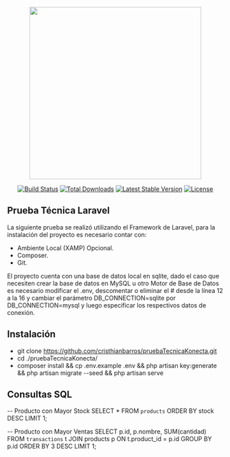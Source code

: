 <p align="center"><a href="https://laravel.com" target="_blank"><img src="https://raw.githubusercontent.com/laravel/art/master/logo-lockup/5%20SVG/2%20CMYK/1%20Full%20Color/laravel-logolockup-cmyk-red.svg" width="400"></a></p>

<p align="center">
<a href="https://travis-ci.org/laravel/framework"><img src="https://travis-ci.org/laravel/framework.svg" alt="Build Status"></a>
<a href="https://packagist.org/packages/laravel/framework"><img src="https://img.shields.io/packagist/dt/laravel/framework" alt="Total Downloads"></a>
<a href="https://packagist.org/packages/laravel/framework"><img src="https://img.shields.io/packagist/v/laravel/framework" alt="Latest Stable Version"></a>
<a href="https://packagist.org/packages/laravel/framework"><img src="https://img.shields.io/packagist/l/laravel/framework" alt="License"></a>
</p>

## Prueba Técnica Laravel

La siguiente prueba se realizó utilizando el Framework de Laravel, para la instalación del proyecto es necesario contar con:

- Ambiente Local (XAMP) Opcional.
- Composer.
- Git.

El proyecto cuenta con una base de datos local en sqlite, dado el caso que necesiten crear la base de datos en MySQL u otro Motor de Base de Datos es necesario modificar el .env, descomentar o eliminar el # desde la línea 12 a la 16 y cambiar el parámetro DB_CONNECTION=sqlite por DB_CONNECTION=mysql y luego especificar los respectivos datos de conexión.


## Instalación

- git clone https://github.com/cristhianbarros/pruebaTecnicaKonecta.git
- cd ./pruebaTecnicaKonecta/
- composer install && cp .env.example .env && php artisan key:generate && php artisan migrate --seed && php artisan serve

## Consultas SQL

-- Producto con Mayor Stock
SELECT * FROM `products` ORDER BY stock DESC LIMIT 1;

-- Producto con Mayor Ventas
SELECT p.id, p.nombre, SUM(cantidad) FROM `transactions` t JOIN products p ON t.product_id = p.id GROUP BY p.id ORDER BY 3 DESC LIMIT 1;


